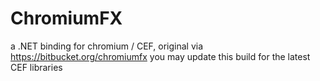 # ChromiumFX
a .NET binding for chromium / CEF, original via https://bitbucket.org/chromiumfx
you may update this build for the latest CEF libraries
